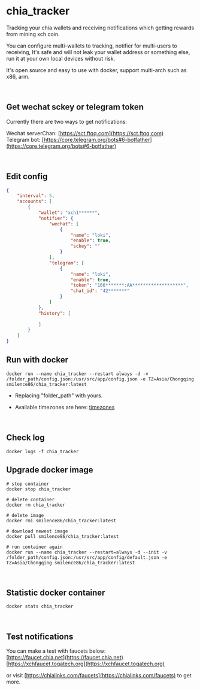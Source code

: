 # chia_tracker

Tracking your chia wallets and receiving notifications which getting rewards from mining xch coin.

You can configure multi-wallets to tracking, notifier for multi-users to receiving, It's safe and will not leak your wallet address or something else, run it at your own local devices without risk.

It's open source and easy to use with docker, support multi-arch such as x86, arm.

&nbsp;  

## Get wechat sckey or telegram token

Currently there are two ways to get notifications:

Wechat serverChan: [https://sct.ftqq.com](https://sct.ftqq.com)  
Telegram bot: [https://core.telegram.org/bots#6-botfather](https://core.telegram.org/bots#6-botfather)

&nbsp;  

## Edit config
```json
{
    "interval": 5,
    "accounts": [
        {
            "wallet": "xch1******",
            "notifier": {
                "wechat": [
                    {
                        "name": "loki",
                        "enable": true,
                        "sckey": ""
                    }
                ],
                "telegram": [
                    {
                        "name": "loki",
                        "enable": true,
                        "token": "166*******:AA*******************",
                        "chat_id": "42*******"
                    }
                ]
            },
            "history": [
                
            ]
        }
    ]
}

```

## Run with docker
```{r, engine='sh', count_lines}
docker run --name chia_tracker --restart always -d -v /folder_path/config.json:/usr/src/app/config.json -e TZ=Asia/Chongqing smilence86/chia_tracker:latest
```
* Replacing "folder_path" with yours.

* Available timezones are here: [timezones](https://en.wikipedia.org/wiki/List_of_tz_database_time_zones)
  
&nbsp;  

## Check log
```{r, engine='sh', count_lines}
docker logs -f chia_tracker
```

## Upgrade docker image
```{r, engine='sh', count_lines}
# stop container
docker stop chia_tracker

# delete container
docker rm chia_tracker

# delete image
docker rmi smilence86/chia_tracker:latest

# download newest image
docker pull smilence86/chia_tracker:latest

# run container again
docker run --name chia_tracker --restart=always -d --init -v /folder_path/config.json:/usr/src/app/config/default.json -e TZ=Asia/Chongqing smilence86/chia_tracker:latest
```

&nbsp;  

## Statistic docker container
```{r, engine='sh', count_lines}
docker stats chia_tracker
```
&nbsp;  

## Test notifications

You can make a test with faucets below:  
[https://faucet.chia.net](https://faucet.chia.net)  
[https://xchfaucet.togatech.org](https://xchfaucet.togatech.org)

or visit [https://chialinks.com/faucets](https://chialinks.com/faucets) to get more.
